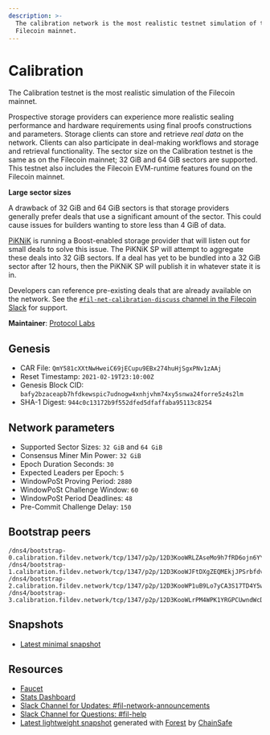 ```yaml
---
description: >-
  The calibration network is the most realistic testnet simulation of the
  Filecoin mainnet.
---
```


# Calibration

The Calibration testnet is the most realistic simulation of the Filecoin mainnet.

Prospective storage providers can experience more realistic sealing performance and hardware requirements using final proofs constructions and parameters. Storage clients can store and retrieve _real data_ on the network. Clients can also participate in deal-making workflows and storage and retrieval functionality. The sector size on the Calibration testnet is the same as on the Filecoin mainnet; 32 GiB and 64 GiB sectors are supported. This testnet also includes the Filecoin EVM-runtime features found on the Filecoin mainnet.

**Large sector sizes**

A drawback of 32 GiB and 64 GiB sectors is that storage providers generally prefer deals that use a significant amount of the sector. This could cause issues for builders wanting to store less than 4 GiB of data.

[PiKNiK](https://www.piknik.com/) is running a Boost-enabled storage provider that will listen out for small deals to solve this issue. The PiKNiK SP will attempt to aggregate these deals into 32 GiB sectors. If a deal has yet to be bundled into a 32 GiB sector after 12 hours, then the PiKNiK SP will publish it in whatever state it is in.

Developers can reference pre-existing deals that are already available on the network. See the [`#fil-net-calibration-discuss` channel in the Filecoin Slack](https://filecoinproject.slack.com/archives/C01D42NNLMS) for support.

**Maintainer**: [Protocol Labs](https://protocol.ai)

## Genesis

* CAR File: `QmY581cXXtNwHweiC69jECupu9EBx274huHjSgxPNv1zAAj`
* Reset Timestamp: `2021-02-19T23:10:00Z`
* Genesis Block CID: `bafy2bzaceapb7hfdkewspic7udnogw4xnhjvhm74xy5snwa24forre5z4s2lm`
* SHA-1 Digest: `944c0c13172b9f552dfed5dfaffaba95113c8254`

## Network parameters

* Supported Sector Sizes: `32 GiB` and `64 GiB`
* Consensus Miner Min Power: `32 GiB`
* Epoch Duration Seconds: `30`
* Expected Leaders per Epoch: `5`
* WindowPoSt Proving Period: `2880`
* WindowPoSt Challenge Window: `60`
* WindowPoSt Period Deadlines: `48`
* Pre-Commit Challenge Delay: `150`

## Bootstrap peers

```plaintext
/dns4/bootstrap-0.calibration.fildev.network/tcp/1347/p2p/12D3KooWRLZAseMo9h7fRD6ojn6YYDXHsBSavX5YmjBZ9ngtAEec
/dns4/bootstrap-1.calibration.fildev.network/tcp/1347/p2p/12D3KooWJFtDXgZEQMEkjJPSrbfdvh2xfjVKrXeNFG1t8ioJXAzv
/dns4/bootstrap-2.calibration.fildev.network/tcp/1347/p2p/12D3KooWP1uB9Lo7yCA3S17TD4Y5wStP5Nk7Vqh53m8GsFjkyujD
/dns4/bootstrap-3.calibration.fildev.network/tcp/1347/p2p/12D3KooWLrPM4WPK1YRGPCUwndWcDX8GCYgms3DiuofUmxwvhMCn
```

## Snapshots

* [Latest minimal snapshot](https://snapshots.calibrationnet.filops.net/minimal/latest.zst)

## Resources

* [Faucet](https://faucet.calibration.fildev.network/)
* [Stats Dashboard](https://stats.calibration.fildev.network/)
* [Slack Channel for Updates: #fil-network-announcements](https://filecoinproject.slack.com/archives/C01AC6999KQ)
* [Slack Channel for Questions: #fil-help](https://filecoinproject.slack.com/archives/CEGN061C5)
* [Latest lightweight snapshot](https://forest.chainsafe.io/calibnet/snapshot-latest) generated with [Forest](http://github.com/ChainSafe/forest) by [ChainSafe](https://chainsafe.io/)
